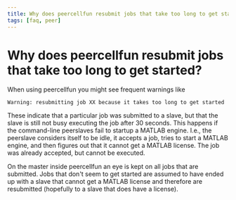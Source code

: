 ```yaml
---
title: Why does peercellfun resubmit jobs that take too long to get started?
tags: [faq, peer]
---
```


# Why does peercellfun resubmit jobs that take too long to get started?

When using peercellfun you might see frequent warnings like

    Warning: resubmitting job XX because it takes too long to get started

These indicate that a particular job was submitted to a slave, but that the slave is still not busy executing the job after 30 seconds. This happens if the command-line peerslaves fail to startup a MATLAB engine. I.e., the peerslave considers itself to be idle, it accepts a job, tries to start a MATLAB engine, and then figures out that it cannot get a MATLAB license. The job was already accepted, but cannot be executed.

On the master inside peercellfun an eye is kept on all jobs that are submitted. Jobs that don't seem to get started are assumed to have ended up with a slave that cannot get a MATLAB license and therefore are resubmitted (hopefully to a slave that does have a license).
